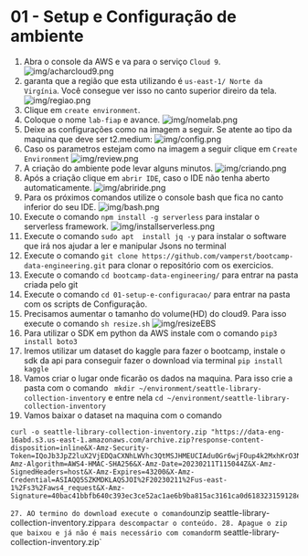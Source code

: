 # 01 - Setup e Configuração de ambiente


 1. Abra o console da AWS e va para o serviço `Cloud 9`.
   ![img/acharcloud9.png](img/acharcloud9.png)
1. garanta que a região que esta utilizando é `us-east-1/ Norte da Virgínia`. Você consegue ver isso no canto superior direiro da tela.
    ![img/regiao.png](img/regiao.png)
 2. Clique em `create environment`.
 3. Coloque o nome `lab-fiap` e avance.
 ![img/nomelab.png](img/nomelab.png)
 5. Deixe as configurações como na imagem a seguir. Se atente ao tipo da maquina que deve ser t2.medium:
![img/config.png](img/config.png)
 6. Caso os parametros estejam como na imagem a seguir clique em `Create Environment`
   ![img/review.png](img/review.png)
 7. A criação do ambiente pode levar alguns minutos.
![img/criando.png](img/criando.png)
 8. Após a criação clique em `abrir IDE`, caso o IDE não tenha aberto automaticamente.
   ![img/abriride.png](img/abriride.png)
9. Para os próximos comandos utilize o console bash que fica no canto inferior do seu IDE.
   ![img/bash.png](img/bash.png)
10. Execute o comando `npm install -g serverless` para instalar o serverless framework.
    ![img/installserverless.png](img/installserverless.png)
11. Execute o comando `sudo apt  install jq -y` para instalar o software que irá nos ajudar a ler e manipular Jsons no terminal
12. Execute o comando `git clone https://github.com/vamperst/bootcamp-data-engineering.git` para clonar o repositório com os exercicios.
13. Execute o comando `cd bootcamp-data-engineering/` para entrar na pasta criada pelo git
14. Execute o comando `cd 01-setup-e-configuracao/` para entrar na pasta com os scripts de Configuração.
15. Precisamos aumentar o tamanho do volume(HD) do cloud9. Para isso execute o comando  `sh resize.sh`
   ![img/resizeEBS](img/resizeEBS.png)
16. Para utilizar o SDK em python da AWS instale com o comando `pip3 install boto3`
17. Iremos utilizar um dataset do kaggle para fazer o bootcamp, instale o sdk da api para conseguir fazer o download via terminal `pip install kaggle`
25. Vamos criar o lugar onde ficarão os dados na maquina. Para isso crie a pasta com o comando ` mkdir ~/environment/seattle-library-collection-inventory` e entre nela `cd ~/environment/seattle-library-collection-inventory`
26. Vamos baixar o dataset na maquina com o comando 
``` shell 
curl -o seattle-library-collection-inventory.zip "https://data-eng-16abd.s3.us-east-1.amazonaws.com/archive.zip?response-content-disposition=inline&X-Amz-Security-Token=IQoJb3JpZ2luX2VjEDQaCXNhLWVhc3QtMSJHMEUCIAdu0Gr6wjFOup4k2MxhKrO3NAm9nE1zAj3zsHM2TdrxAiEAoqnmV6VGGOQp12CuRwq7B2KQsWhOO9%2Bnl2btujEU9fYq6AMIvP%2F%2F%2F%2F%2F%2F%2F%2F%2F%2FARAAGgwwMzYzNDUzMDM4MTQiDGfCT7z7%2FrsLxQ6s%2FCq8A1iwuqDt5eG2IVjE2jsm2VtYIdJdkvI2iUjVFw8dArN0th%2BuPYMW0m6f8rgejDEbsZrvL0Vl4p8XsyAC2r%2BcNpf9f6QIgbH7JhPXrJ028lhTDWeruDGytKNRDl4wZIaBGqP0r6FhYZq%2Bbp%2Bq7tHTcjuUES%2Bye8jYJU1pKZebXRsOEAsClgQ7hQvmx6GGa2yYuK8GiPkvyiTKP9z09%2Fy4GdGalh0Lm8MOCzxeZlWXEUR5ELKESxbRZc3IsQ2S8GfjnLx7hD7jXuBjGa8EUp8Uw4YGRwtse1B%2BeX04JpC7yo58pTRIGMLw4niVrWFzOtAHdI%2B1DIu%2BU0xVNvPqv6unn9PwR6s6Llp93LzQah7%2Bx%2BkU%2FrVGiPZjIAx6uyuA2Cl1gY%2FfNp6Z72vsbJiZ81VKtAQ8TBMDN01UqfTZOxbS0gVuoozrPikDDACzECeUGVnEKdnBPyFx5HkIwMYcp%2BUjVcPjFktwUzcTkz2P3lxCz5Zpn96A4Y48swot1w3a7WLadE5KOhdM6AMDdT1mFnuholiGJLERvNv5d2vzaBK8Dtv43H%2FVChRF0Cxw5J%2F6FAjkqNuILml1IOOg0l3%2BODC19J2fBjqUAmrVHp1v%2FcfY7oBJgXoo2JcZUPv4TnclyEVGHaeZGhIChZn7YwTK%2Blv9JBFDy63RNtd8Nzq5nxVOVM7wtqANZWElFbIJs6JdOirCrKy%2FjLZ37WuUfvtelh4FOK6%2Ff%2FffzoFgpW42QWq6PS%2FIEYW37i4aaT1A5Erb1Wcv7Xc1cphsOMGItOdj3ifD0i%2FG65453kdxkOBqxmJrEQ6%2BRxxtNyPXrOODQJ%2B1JEMJmaVN0f0VGUyHsEc%2F6SdBMfZnKnPNdiz%2FjacuDTZvXaqrj4BkZ%2FKvUCQodC7O5bTDFGSo1WXH7WSsb7UAKsp32GUDB%2FyRsdZfBIowjYd9KIAWBp2FCV%2BONPGd67dlnEZ9vd3Xb6taKyKZSQ%3D%3D&X-Amz-Algorithm=AWS4-HMAC-SHA256&X-Amz-Date=20230211T115044Z&X-Amz-SignedHeaders=host&X-Amz-Expires=43200&X-Amz-Credential=ASIAQQ5SZKMDKLAQSJOI%2F20230211%2Fus-east-1%2Fs3%2Faws4_request&X-Amz-Signature=40bac41bbfb640c393ec3ce52ac1ae6b9ba815ac3161ca0d618323159128e078"
```
`
27. AO termino do download execute o comando `unzip seattle-library-collection-inventory.zip` para descompactar o conteúdo.
28. Apague o zip que baixou e já não é mais necessário com comando `rm seattle-library-collection-inventory.zip`

